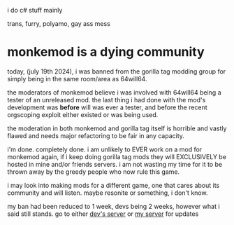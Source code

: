 i do c# stuff mainly

trans, furry, polyamo, gay ass mess

# monkemod is a dying community
today, (july 19th 2024), i was banned from the gorilla tag modding group for simply being in the same room/area as 64will64.

the moderators of monkemod believe i was involved with 64will64 being a tester of an unreleased mod. the last thing i had done with the mod's development was **before** will was ever a tester, and before the recent orgscoping exploit either existed or was being used.

the moderation in both monkemod and gorilla tag itself is horrible and vastly flawed and needs major refactoring to be fair in any capacity.

i'm done. completely done. i am unlikely to EVER work on a mod for monkemod again, if i keep doing gorilla tag mods they will EXCLUSIVELY be hosted in mine and/or friends servers. i am not wasting my time for it to be thrown away by the greedy people who now rule this game.

i may look into making mods for a different game, one that cares about its community and will listen. maybe resonite or something, i don't know.

my ban had been reduced to 1 week, devs being 2 weeks, however what i said still stands. go to either [dev's server](https://discord.gg/dev9998) or [my server](https://discord.gg/QSuRSQVMSP) for updates
